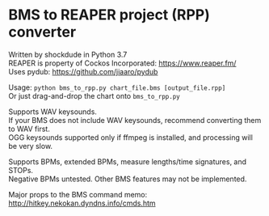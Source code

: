 # BMS to REAPER project (RPP) converter
Written by shockdude in Python 3.7 \
REAPER is property of Cockos Incorporated: https://www.reaper.fm/ \
Uses pydub: https://github.com/jiaaro/pydub

Usage: `python bms_to_rpp.py chart_file.bms [output_file.rpp]` \
Or just drag-and-drop the chart onto `bms_to_rpp.py`

Supports WAV keysounds. \
If your BMS does not include WAV keysounds, recommend converting them to WAV first. \
OGG keysounds supported only if ffmpeg is installed, and processing will be very slow.

Supports BPMs, extended BPMs, measure lengths/time signatures, and STOPs. \
Negative BPMs untested. Other BMS features may not be implemented.

Major props to the BMS command memo: http://hitkey.nekokan.dyndns.info/cmds.htm
